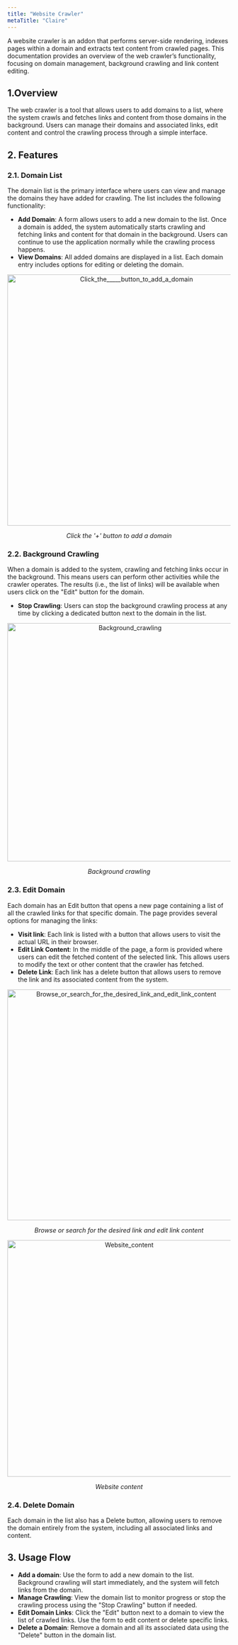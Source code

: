 ```yaml
---
title: "Website Crawler"
metaTitle: "Claire"
---
```


A website crawler is an addon that performs server-side rendering, indexes pages within a domain and extracts text content from crawled pages. This documentation provides an overview of the web crawler’s functionality, focusing on domain management, background crawling and link content editing.

## 1.Overview
The web crawler is a tool that allows users to add domains to a list, where the system crawls and fetches links and content from those domains in the background. Users can manage their domains and associated links, edit content and control the crawling process through a simple interface.

## 2. Features

### 2.1. Domain List
The domain list is the primary interface where users can view and manage the domains they have added for crawling. The list includes the following functionality:
- **Add Domain**: A form allows users to add a new domain to the list. Once a domain is added, the system automatically starts crawling and fetching links and content for that domain in the background. Users can continue to use the application normally while the crawling process happens.
- **View Domains**: All added domains are displayed in a list. Each domain entry includes options for editing or deleting the domain.

<div style="text-align: center;">
<img width="567" alt="Click_the_____button_to_add_a_domain" src="https://github.com/user-attachments/assets/d83159e2-427f-4d55-ba94-d213fbef03b3" />
  <p><em>Click the '+' button to add a domain</em></p>
</div>


### 2.2. Background Crawling
When a domain is added to the system, crawling and fetching links occur in the background. This means users can perform other activities while the crawler operates. The results (i.e., the list of links) will be available when users click on the "Edit" button for the domain.
- **Stop Crawling**: Users can stop the background crawling process at any time by clicking a dedicated button next to the domain in the list.

<div style="text-align: center;">
<img width="538" alt="Background_crawling" src="https://github.com/user-attachments/assets/b9eaa7f7-be68-464d-88e4-96b85b6f7410" />

  <p><em>Background crawling</em></p>

</div>


### 2.3. Edit Domain
Each domain has an Edit button that opens a new page containing a list of all the crawled links for that specific domain. The page provides several options for managing the links:
- **Visit link**: Each link is listed with a button that allows users to visit the actual URL in their browser.
- **Edit Link Content**: In the middle of the page, a form is provided where users can edit the fetched content of the selected link. This allows users to modify the text or other content that the crawler has fetched.
- **Delete Link**: Each link has a delete button that allows users to remove the link and its associated content from the system.

<div style="text-align: center;">
<img width="521" alt="Browse_or_search_for_the_desired_link_and_edit_link_content" src="https://github.com/user-attachments/assets/40449492-5bbb-46d3-92f9-a000aae9fd17" />
  <p><em>Browse or search for the desired link and edit link content</em></p>
</div>
<div style="text-align: center;">
<img width="534" alt="Website_content" src="https://github.com/user-attachments/assets/b6a72230-39f5-4271-9685-be74b3b6f667" />
  <p><em>Website content</em></p>
</div>

### 2.4. Delete Domain
Each domain in the list also has a Delete button, allowing users to remove the domain entirely from the system, including all associated links and content.

## 3. Usage Flow
- **Add a domain**: Use the form to add a new domain to the list. Background crawling will start immediately, and the system will fetch links from the domain.
- **Manage Crawling**: View the domain list to monitor progress or stop the crawling process using the "Stop Crawling" button if needed.
- **Edit Domain Links**: Click the "Edit" button next to a domain to view the list of crawled links. Use the form to edit content or delete specific links.
- **Delete a Domain**: Remove a domain and all its associated data using the "Delete" button in the domain list.
